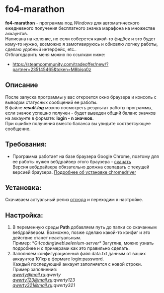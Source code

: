 # fo4-marathon
**fo4-marathon** - программа под *Windows* для автоматического ежедневного получения бесплатного значка марафона на множестве аккаунтов.  
Написана на коленке, но если соберется какой-то фидбек и это будет кому-то нужно, возможно я замотивируюсь и обновлю логику работы, сделаю удобный интерфейс, etc..  
Отблагодарить меня можно по ссылкам ниже:  
- https://steamcommunity.com/tradeoffer/new/?partner=235145465&token=M8bisq0z

## Описание
После запуска программы у вас откроется окно браузера и консоль с выводом статусных сообщений ее работы.  
В файле ***result.log*** можно посмотреть результат работы программы, если значок успешно получен - будет выведен общий баланс значков на аккаунте в формате: **login - n значков**.  
При ошибке получения вместо баланса вы увидите соответсующее сообщение.  

## Требования:
- Программа работает на базе браузера Google Chrome, поэтому для ее работы нужен вебдрайвер этого браузера - [скачать](https://chromedriver.chromium.org/)  
Версия вебдрайвера обязательно должна совпадать с текущей версией браузера. [Подробнее об установке chromedriver](https://chromedriver.chromium.org/getting-started)

## Установка:
Скачиваем актуальный релиз [отсюда](https://github.com/vvvvvvvvlone/fo4-marathon/releases) и переходим к настройке.

## Настройка:
1. В переменную среды **Path** добавляем путь до папки со скачанным вебдрайвером. Возможно, позже сделаю какой-то конфиг и это действие станет неактуальным.  
Пример: **G:\coding\web\selenium-server\** 
Загуглив, можно узнать подробнее и с примерами как это правильно сделать.  
2. Заполняем конфигурационный файл data.txt данным от ваших аккаунтов 101xp в формате login:password.  
Каждый последующий аккаунт заполняется с новой строки.  
Пример заполнения:  
*qwerty@mail.ru:qwerty  
qwerty123@mail.ru:qwerty123  
qwerty321@mail.ru:qwerty321*
